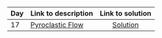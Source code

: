 | Day | Link to description | Link to solution
|:---|:---|:---:|
| 17 | [Pyroclastic Flow](https://adventofcode.com/2022/day/17) | [Solution](https://github.com/versenyi98/advent-of-code-solutions/tree/main/Advent%20of%20Code/2022/Day%2017%20-%20Pyroclastic%20Flow)|

